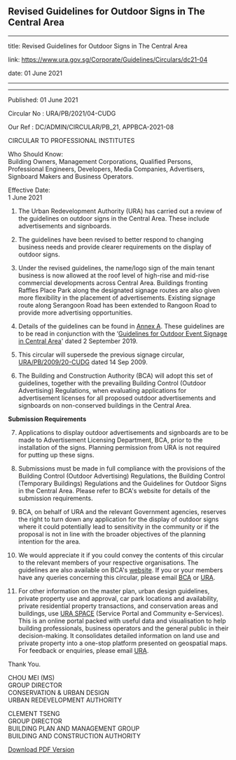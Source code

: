 ## Revised Guidelines for Outdoor Signs in The Central Area

---

title: Revised Guidelines for Outdoor Signs in The Central Area

link: https://www.ura.gov.sg/Corporate/Guidelines/Circulars/dc21-04

date: 01 June 2021

---

---

Published: 01 June 2021

Circular No : URA/PB/2021/04-CUDG

Our Ref : DC/ADMIN/CIRCULAR/PB_21, APPBCA-2021-08

CIRCULAR TO PROFESSIONAL INSTITUTES

Who Should Know:  
Building Owners, Management Corporations, Qualified Persons, Professional Engineers, Developers, Media Companies, Advertisers, Signboard Makers and Business Operators.

Effective Date:  
1 June 2021

1.  The Urban Redevelopment Authority (URA) has carried out a review of the guidelines on outdoor signs in the Central Area. These include advertisements and signboards.

2.  The guidelines have been revised to better respond to changing business needs and provide clearer requirements on the display of outdoor signs.

3.  Under the revised guidelines, the name/logo sign of the main tenant business is now allowed at the roof level of high-rise and mid-rise commercial developments across Central Area. Buildings fronting Raffles Place Park along the designated signage routes are also given more flexibility in the placement of advertisements. Existing signage route along Serangoon Road has been extended to Rangoon Road to provide more advertising opportunities.

4.  Details of the guidelines can be found in [Annex A](https://www.ura.gov.sg/-/media/Corporate/Guidelines/Development-control/Circulars/2021/Jun/dc21-04-ANNEX-A.pdf). These guidelines are to be read in conjunction with the ‘[Guidelines for Outdoor Event Signage in Central Area](https://www.ura.gov.sg/Corporate/Data/circulars/2019/Sep/dc19-16)' dated 2 September 2019.

5.  This circular will supersede the previous signage circular, [URA/PB/2009/20-CUDG](https://www.ura.gov.sg/Corporate/Data/circulars/Archive/2009/sep/dc09-20) dated 14 Sep 2009.

6.  The Building and Construction Authority (BCA) will adopt this set of guidelines, together with the prevailing Building Control (Outdoor Advertising) Regulations, when evaluating applications for advertisement licenses for all proposed outdoor advertisements and signboards on non-conserved buildings in the Central Area.

**Submission Requirements**

7.  Applications to display outdoor advertisements and signboards are to be made to Advertisement Licensing Department, BCA, prior to the installation of the signs. Planning permission from URA is not required for putting up these signs.

8.  Submissions must be made in full compliance with the provisions of the Building Control (Outdoor Advertising) Regulations, the Building Control (Temporary Buildings) Regulations and the Guidelines for Outdoor Signs in the Central Area. Please refer to BCA's website for details of the submission requirements.

9.  BCA, on behalf of URA and the relevant Government agencies, reserves the right to turn down any application for the display of outdoor signs where it could potentially lead to sensitivity in the community or if the proposal is not in line with the broader objectives of the planning intention for the area.

10. We would appreciate it if you could convey the contents of this circular to the relevant members of your respective organisations. The guidelines are also available on BCA's [website](http://www1.bca.gov.sg/regulatory-info/outdoor-advertisement-licensing). If you or your members have any queries concerning this circular, please email [BCA](https://www.bca.gov.sg/feedbackform/) or [URA](http://www.ura.gov.sg/feedbackWeb/contactus_feedback.jsp).

11. For other information on the master plan, urban design guidelines, private property use and approval, car park locations and availability, private residential property transactions, and conservation areas and buildings, use [URA SPACE](http://www.ura.gov.sg/maps/) (Service Portal and Community e-Services). This is an online portal packed with useful data and visualisation to help building professionals, business operators and the general public in their decision-making. It consolidates detailed information on land use and private property into a one-stop platform presented on geospatial maps. For feedback or enquiries, please email [URA](http://www.ura.gov.sg/feedbackWeb/contactus_feedback.jsp).

Thank You.

CHOU MEI (MS)  
GROUP DIRECTOR  
CONSERVATION & URBAN DESIGN  
URBAN REDEVELOPMENT AUTHORITY

CLEMENT TSENG  
GROUP DIRECTOR  
BUILDING PLAN AND MANAGEMENT GROUP  
BUILDING AND CONSTRUCTION AUTHORITY

[Download PDF Version](https://www.ura.gov.sg/services/download_file.aspx?f={19D27775-5DBD-4BEB-ACA2-CA4FD81ACAAC})
